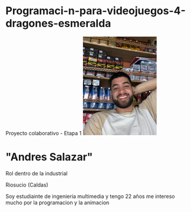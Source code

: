 # Programaci-n-para-videojuegos-4-dragones-esmeralda
Proyecto colaborativo - Etapa 1
<img src="AndresSalazar/IMG-20240104-WA0010.jpg" width="200"/>
<h1>"Andres Salazar"</h1>
<p>Rol dentro de la industrial</p>
<p> <p>Riosucio (Caldas)</p>
<p>Soy estudiainte de ingenieria multimedia y tengo 22 años me intereso mucho por la programacion y la animacion </p>
